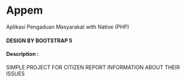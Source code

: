 # Appem
Aplikasi Pengaduan Masyarakat with Native (PHP)
#### DESIGN BY BOOTSTRAP 5

#### Description :
SIMPLE PROJECT FOR CITIZEN REPORT INFORMATION ABOUT THEIR ISSUES
